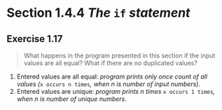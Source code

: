 # Section 1.4.4 _The_ `if` _statement_

## Exercise 1.17

> What happens in the program presented in this section if the input values are all equal? What if there are no duplicated values?

1. Entered values are all equal: _program prints only once count of all values (_`x occurs n times`_, when $n$ is number of input numbers)_.
2. Entered values are unique: _program prints $n$ times_ `x occurs 1 times`_, when $n$ is number of unique numbers_.
